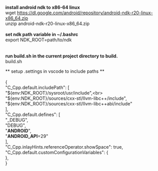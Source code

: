 **install android ndk to x86-64 linux**
<br>
wget https://dl.google.com/android/repository/android-ndk-r20-linux-x86_64.zip
<br>
unzip android-ndk-r20-linux-x86_64.zip
<br><br>
**set ndk path variable in ~/.bashrc**
<br>
export NDK_ROOT=path/to/ndk
<br>
<br><br>
**run build.sh in the current project directory to build.**
<br>
build.sh


** setup .settings in vscode to include paths **
<br><br>
{<br>
    "C_Cpp.default.includePath": [<br>
        "${env:NDK_ROOT}/sysroot/usr/include",<br>
        "${env:NDK_ROOT}/sources/cxx-stl/llvm-libc++/include",<br>
        "${env:NDK_ROOT}/sources/cxx-stl/llvm-libc++abi/include"<br>
      ],<br>
      "C_Cpp.default.defines": [<br>
        "_DEBUG",<br>
        "DEBUG",<br>
        "__ANDROID__",<br>
        "__ANDROID_API__=29"<br>
    ],<br>
    "C_Cpp.inlayHints.referenceOperator.showSpace": true,<br>
    "C_Cpp.default.customConfigurationVariables": {<br>
    },<br>
}<br>

